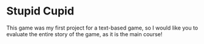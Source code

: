 # Stupid Cupid
This game was my first project for a text-based game, so I would like you to evaluate the entire story of the game, as it is the main course!
